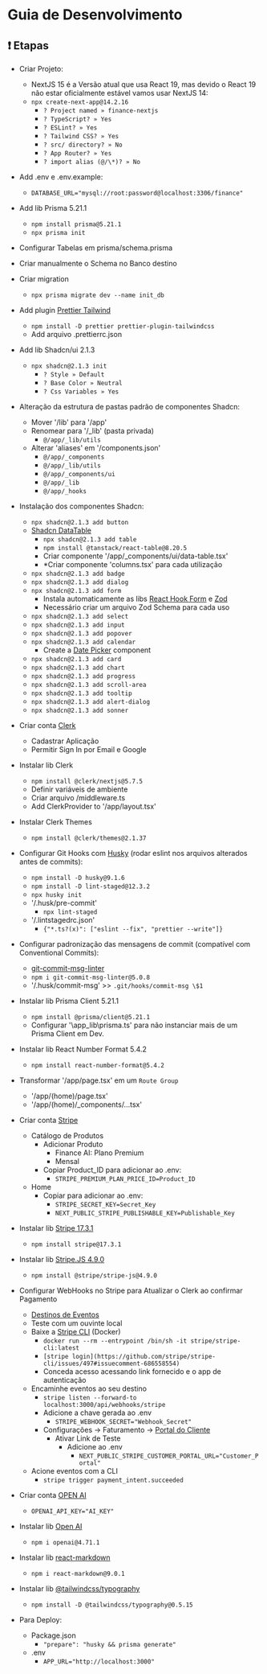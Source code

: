 # Guia de Desenvolvimento

## ❗ Etapas

- Criar Projeto:
  - NextJS 15 é a Versão atual que usa React 19, mas devido o React 19 não estar oficialmente estável vamos usar NextJS 14:
  - `npx create-next-app@14.2.16`
    - `? Project named » finance-nextjs`
    - `? TypeScript? » Yes`
    - `? ESLint? » Yes`
    - `? Tailwind CSS? » Yes`
    - `? src/ directory? » No`
    - `? App Router? » Yes`
    - `? import alias (@/\*)? » No`

- Add .env e .env.example:
  - `DATABASE_URL="mysql://root:password@localhost:3306/finance"`

- Add lib Prisma 5.21.1
  - `npm install prisma@5.21.1`
  - `npx prisma init`

- Configurar Tabelas em prisma/schema.prisma

- Criar manualmente o Schema no Banco destino

- Criar migration
  - `npx prisma migrate dev --name init_db`

- Add plugin [Prettier Tailwind](https://github.com/tailwindlabs/prettier-plugin-tailwindcss)
  - `npm install -D prettier prettier-plugin-tailwindcss`
  - Add arquivo .prettierrc.json

- Add lib Shadcn/ui 2.1.3
  - `npx shadcn@2.1.3 init`
    - `? Style » Default`
    - `? Base Color » Neutral`
    - `? Css Variables » Yes`

- Alteração da estrutura de pastas padrão de componentes Shadcn:
  - Mover '/lib' para '/app'
  - Renomear para '/_lib' (pasta privada)
    - `@/app/_lib/utils`
  - Alterar 'aliases' em '/components.json'
    - `@/app/_components`
    - `@/app/_lib/utils`
    - `@/app/_components/ui`
    - `@/app/_lib`
    - `@/app/_hooks`
  
- Instalação dos componentes Shadcn:
  - `npx shadcn@2.1.3 add button`
  - [Shadcn DataTable](https://ui.shadcn.com/docs/components/data-table)
    - `npx shadcn@2.1.3 add table`
    - `npm install @tanstack/react-table@8.20.5`
    - Criar componente '/app/_components/ui/data-table.tsx'
    - *Criar componente 'columns.tsx' para cada utilização
  - `npx shadcn@2.1.3 add badge`
  - `npx shadcn@2.1.3 add dialog`
  - `npx shadcn@2.1.3 add form`
    - Instala automaticamente as libs [React Hook Form](https://www.react-hook-form.com) e [Zod](https://zod.dev)
    - Necessário criar um arquivo Zod Schema para cada uso
  - `npx shadcn@2.1.3 add select`
  - `npx shadcn@2.1.3 add input`
  - `npx shadcn@2.1.3 add popover`
  - `npx shadcn@2.1.3 add calendar`
    - Create a [Date Picker](https://ui.shadcn.com/docs/components/date-picker) component
  - `npx shadcn@2.1.3 add card`
  - `npx shadcn@2.1.3 add chart`
  - `npx shadcn@2.1.3 add progress`
  - `npx shadcn@2.1.3 add scroll-area`
  - `npx shadcn@2.1.3 add tooltip`
  - `npx shadcn@2.1.3 add alert-dialog`
  - `npx shadcn@2.1.3 add sonner`

- Criar conta [Clerk](https://clerk.com)
  - Cadastrar Aplicação
  - Permitir Sign In por Email e Google
- Instalar lib Clerk
  - `npm install @clerk/nextjs@5.7.5`
  - Definir variáveis de ambiente
  - Criar arquivo /middleware.ts
  - Add ClerkProvider to '/app/layout.tsx'
- Instalar Clerk Themes
  - `npm install @clerk/themes@2.1.37`

- Configurar Git Hooks com [Husky](https://www.npmjs.com/package/husky) (rodar eslint nos arquivos alterados antes de commits):
  - `npm install -D husky@9.1.6`
  - `npm install -D lint-staged@12.3.2`
  - `npx husky init`
  - '/.husk/pre-commit'
    - `npx lint-staged`
  - '/.lintstagedrc.json'
    - `{"*.ts?(x)": ["eslint --fix", "prettier --write"]}`

- Configurar padronização das mensagens de commit (compatível com Conventional Commits):
  - [git-commit-msg-linter](https://www.npmjs.com/package/git-commit-msg-linter)
  - `npm i git-commit-msg-linter@5.0.8`
  - '/.husk/commit-msg' >> `.git/hooks/commit-msg \$1`

- Instalar lib Prisma Client 5.21.1
  - `npm install @prisma/client@5.21.1`
  - Configurar '\app\_lib\prisma.ts' para não instanciar mais de um Prisma Client em Dev.

- Instalar lib React Number Format 5.4.2
  - `npm install react-number-format@5.4.2`

- Transformar '/app/page.tsx' em um `Route Group`
  - '/app/(home)/page.tsx'
  - '/app/(home)/_components/...tsx'
 
- Criar conta [Stripe](https://stripe.com)
  - Catálogo de Produtos
    - Adicionar Produto
      - Finance AI: Plano Premium
      - Mensal
    - Copiar Product_ID para adicionar ao .env:
      - `STRIPE_PREMIUM_PLAN_PRICE_ID=Product_ID`
  - Home
    - Copiar para adicionar ao .env:
      - `STRIPE_SECRET_KEY=Secret_Key`
      - `NEXT_PUBLIC_STRIPE_PUBLISHABLE_KEY=Publishable_Key`
- Instalar lib [Stripe 17.3.1](https://www.npmjs.com/package/stripe)
  - `npm install stripe@17.3.1`
- Instalar lib [Stripe.JS 4.9.0](https://www.npmjs.com/package/@stripe/stripe-js?activeTab=versions)
  - `npm install @stripe/stripe-js@4.9.0`

- Configurar WebHooks no Stripe para Atualizar o Clerk ao confirmar Pagamento
  - [Destinos de Eventos](https://dashboard.stripe.com/test/workbench/webhooks)
  - Teste com um ouvinte local
  - Baixe a [Stripe CLI](https://docs.stripe.com/stripe-cli?install-method=docker) (Docker)
    - `docker run --rm --entrypoint /bin/sh -it stripe/stripe-cli:latest`
    - `[stripe login](https://github.com/stripe/stripe-cli/issues/497#issuecomment-686558554)`
    - Conceda acesso acessando link fornecido e o app de autenticação
  - Encaminhe eventos ao seu destino
    - `stripe listen --forward-to localhost:3000/api/webhooks/stripe`
    - Adicione a chave gerada ao .env
      - `STRIPE_WEBHOOK_SECRET="Webhook_Secret"`
    - Configurações -> Faturamento -> [Portal do Cliente](https://dashboard.stripe.com/test/settings/billing/portal)
      - Ativar Link de Teste
        - Adicione ao .env
          - `NEXT_PUBLIC_STRIPE_CUSTOMER_PORTAL_URL="Customer_Portal"`
  - Acione eventos com a CLI
    - `stripe trigger payment_intent.succeeded`
   
- Criar conta [OPEN AI](https://platform.openai.com/docs/overview)
  - `OPENAI_API_KEY="AI_KEY"`
- Instalar lib [Open AI](https://www.npmjs.com/package/openai)
  - `npm i openai@4.71.1`
 
- Instalar lib [react-markdown](https://www.npmjs.com/package/react-markdown)
  - `npm i react-markdown@9.0.1`
 
- Instalar lib [@tailwindcss/typography](https://www.npmjs.com/package/@tailwindcss/typography)
  - `npm install -D @tailwindcss/typography@0.5.15`

- Para Deploy:
  - Package.json
    - `"prepare": "husky && prisma generate"`
  - .env
    - `APP_URL="http://localhost:3000"`
